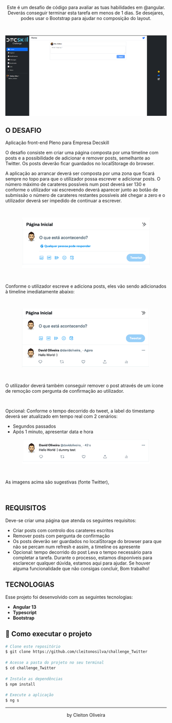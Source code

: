 
<p align="center">
  Este é um desafio de código para avaliar as tuas habilidades em @angular.
  Deverás conseguir terminar esta tarefa em menos de 1 dias. Se desejares,
  podes usar o Bootstrap para ajudar no composição do layout.
</p>

<br>

<p align="center">
  <img src="src/assets/projall.png" width="620">
</p>

## O DESAFIO
Aplicação front-end Pleno para Empresa Decskill

O desafio consiste em criar uma página composta por uma timeline com posts
e a possibilidade de adicionar e remover posts, semelhante ao Twitter. Os
posts deverão ficar guardados no localStorage do browser.

A aplicação ao arrancar deverá ser composta por uma zona que ficará sempre
no topo para que o utilizador possa escrever e adicionar posts. O número
máximo de carateres possíveis num post deverá ser 130 e conforme o
utilizador vai escrevendo deverá aparecer junto ao botão de submissão o
número de carateres restantes possíveis até chegar a zero e o utilizador
deverá ser impedido de continuar a escrever.

<br>

<p align="center">
  <img  src="src/assets/challenge1.png" width="400">
</p>

<br>

Conforme o utilizador escreve e adiciona posts, eles vão sendo
adicionados à timeline imediatamente abaixo:

<br>

<p align="center">
  <img  src="src/assets/challenge2.png" width="400">
</p>

<br>

O utilizador deverá também conseguir remover o post através de um ícone
de remoção com pergunta de confirmação ao utilizador.

<br>

Opcional: Conforme o tempo decorrido do tweet, a label do timestamp
deverá ser atualizado em tempo real com 2 cenários:

* Segundos passados
* Após 1 minuto, apresentar data e hora

<p align="center">
  <img  src="src/assets/challenge3.png" width="400">
</p>

<br>

As imagens acima são sugestivas (fonte Twitter), 

<br>


## REQUISITOS
Deve-se criar uma página que atenda os seguintes requisitos:
* Criar posts com controlo dos carateres escritos
* Remover posts com pergunta de confirmação
* Os posts deverão ser guardados no localStorage do browser para que
não se percam num refresh e assim, a timeline os apresente
* Opcional: tempo decorrido do post
Leva o tempo necessário para completar a tarefa. Durante o processo,
estamos disponíveis para esclarecer qualquer dúvida, estamos aqui para
ajudar. Se houver alguma funcionalidade que não consigas concluir,
Bom trabalho!

## TECNOLOGIAS
Esse projeto foi desenvolvido com as seguintes tecnologias:
- **Angular 13** 
- **Typescript** 
- **Bootstrap** 

## 🤔 Como executar o projeto
```bash
# Clone este repositório
$ git clone https://github.com/cleitonosilva/challenge_Twitter

# Acesse a pasta do projeto no seu terminal
$ cd challenge_Twitter

# Instale as dependências
$ npm install

# Execute a aplicação 
$ ng s
```

---
<p align="center">by Cleiton Oliveira</p>
